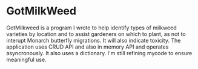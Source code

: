 # GotMilkWeed 
GotMilkweed is a program I wrote to help identify types of milkweed varieties by location and to assist gardeners on which to plant, as not to interupt Monarch butterfly migrations. It will also indicate toxicity. The application uses CRUD API and also in memory API and operates asyncronously. It also uses a dictionary. I'm still refining mycode to ensure meaningful use.
